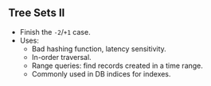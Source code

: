 ## Tree Sets II

* Finish the `-2`/`+1` case.
* Uses:
    * Bad hashing function, latency sensitivity.
    * In-order traversal.
    * Range queries: find records created in a time range.
    * Commonly used in DB indices for indexes.
